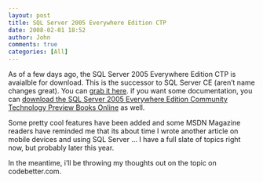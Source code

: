 ```yaml
---
layout: post
title: SQL Server 2005 Everywhere Edition CTP
date: 2008-02-01 18:52
author: John
comments: true
categories: [All]
---
```

<p>As of a few days ago, the SQL Server 2005 Everywhere Edition CTP is avaialble for download. This is the successor to SQL Server CE (aren&rsquo;t name changes great). You can <a href="http://www.microsoft.com/downloads/details.aspx?familyid=85e0c3ce-3fa1-453a-8ce9-af6ca20946c3&amp;displaylang=en">grab it here</a>. if you want some documentation, you can <a href="http://www.microsoft.com/downloads/details.aspx?FamilyId=E6BC81E8-175B-46EA-86A0-C9DACAA84C85&amp;displaylang=en">download the SQL Server 2005 Everywhere Edition Community Technology Preview Books Online</a> as well.</p> <p>Some pretty cool features have been added and some MSDN Magazine readers have reminded me that its about time I wrote another article on mobile devices and using SQL Server &hellip; I have a full slate of topics right now, but probably later this year.</p> <p>In the meantime, i&rsquo;ll be throwing my thoughts out on the topic on codebetter.com.</p>

